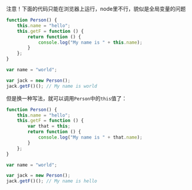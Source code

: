 注意！下面的代码只能在浏览器上运行，node里不行，貌似是全局变量的问题

```javascript
function Person() {
    this.name = "hello";
    this.getF = function () {
        return function () {
            console.log("My name is " + this.name);
        }
    };
}

var name = "world";

var jack = new Person();
jack.getF()(); // My name is world
```

但是换一种写法，就可以调用`Person`中的`this`值了：

```javascript
function Person() {
    this.name = "hello";
    this.getF = function () {
        var that = this;
        return function () {
            console.log("My name is " + that.name);
        }
    };
}

var name = "world";

var jack = new Person();
jack.getF()(); // My name is hello
```